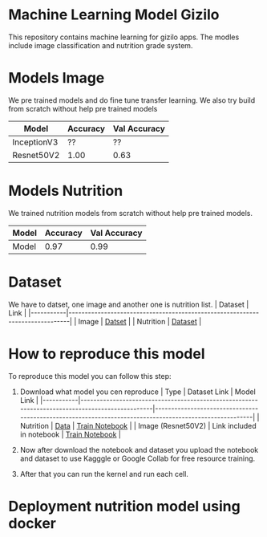 # Machine Learning Model Gizilo
This repository contains machine learning for gizilo apps. The modles include image classification and nutrition grade system.

# Models Image
We pre trained models and do fine tune transfer learning. We also try build from scratch without help pre trained models

| Model       | Accuracy | Val Accuracy |
|-------------|----------|--------------|
| InceptionV3 | ??       | ??           |
| Resnet50V2  | 1.00     | 0.63         |


# Models Nutrition 
We trained nutrition models from scratch without help pre trained models.

| Model       | Accuracy | Val Accuracy |
|-------------|----------|--------------|
| Model       | 0.97     | 0.99         |

# Dataset
We have to datset, one image and another one is nutrition list.
| Dataset   | Link                                                                         |
|-----------|------------------------------------------------------------------------------|
| Image     | [Datset](https://github.com/giziloid/model-gizilo/tree/master/dataset-image) |
| Nutrition | [Dataset](https://github.com/giziloid/model-gizilo/tree/master/dataset-nutrition) |

# How to reproduce this model
To reproduce this model you can follow this step:
1. Download what model you cen reproduce 
| Type      | Dataset Link                                                                                   | Model Link                                                                                             |
|-----------|------------------------------------------------------------------------------------------------|--------------------------------------------------------------------------------------------------------|
| Nutrition | [Data](https://github.com/giziloid/model-gizilo/blob/master/models-nutrition/clean_data.csv) | [Train Notebook](https://github.com/giziloid/model-gizilo/blob/master/models-nutrition/train_nutrition.ipynb) |
| Image (Resnet50V2) | Link included in notebook | [Train Notebook](https://github.com/giziloid/model-gizilo/blob/master/models-image/resnet50v2/resnet50v2.ipynb) |

2. Now after download the notebook and dataset you upload the notebook and dataset to use Kagggle or Google Collab for free resource training.
3. After that you can run the kernel and run each cell.

# Deployment nutrition model using docker 
